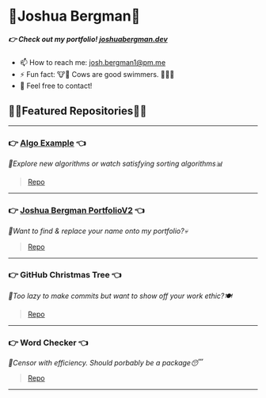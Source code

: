# 🐂Joshua Bergman🐃
##### 👉 Check out my portfolio! [joshuabergman.dev](https://joshuabergman.dev)

- 📫 How to reach me: josh.bergman1@pm.me
- ⚡ Fun fact: 🐮🐂 Cows are good swimmers. 🏊‍♂️🐄
- 💬 Feel free to contact!

## 🦜🌴Featured Repositories🌴🦩

---
### 👉 [Algo Example](https://algoexample.com) 👈
*🔎Explore new algorithms or watch satisfying sorting algorithms📊*
>[Repo](https://github.com/JoshBergman/Algorithms-Explained)
---
### 👉 [Joshua Bergman PortfolioV2](https://joshuabergman.dev) 👈
*👀Want to find & replace your name onto my portfolio?💀* 
>[Repo](https://github.com/JoshBergman/Portfolio-v2)
---
### 👉 GitHub Christmas Tree 👈
*🥸Too lazy to make commits but want to show off your work ethic?🍽*
>[Repo](https://github.com/JoshBergman/GitHub-Christmas-Tree)
---
### 👉 Word Checker 👈
*🥱Censor with efficiency. Should porbably be a package😴*
>[Repo](https://github.com/JoshBergman/WordChecker)
---

<!--
**JoshBergman/JoshBergman** is a ✨ _special_ ✨ repository because its `README.md` (this file) appears on your GitHub profile.

Here are some ideas to get you started:

- 🔭 I’m currently working on ...
- 🌱 I’m currently learning ...
- 👯 I’m looking to collaborate on ...
- 🤔 I’m looking for help with ...
- 💬 Ask me about ...
- 📫 How to reach me: ...
- 😄 Pronouns: ...
- ⚡ Fun fact: ...
-->
